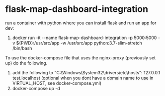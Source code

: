 # flask-map-dashboard-integration
run a container with python where you can install flask and run an app for dev:
1. docker run -it --name flask-map-dashboard-integration -p 5000:5000 -v ${PWD}:/usr/src/app -w /usr/src/app python:3.7-slim-stretch /bin/bash

To use the docker-compose file that uses the nginx-proxy (previously set up) do the following.
1. add the following to "C:\Windows\System32\drivers\etc\hosts": 127.0.0.1 test.localhost (optional when you dont have a domain name to use in VIRTUAL_HOST, see docker-compose.yml)
2. docker-compose up -d